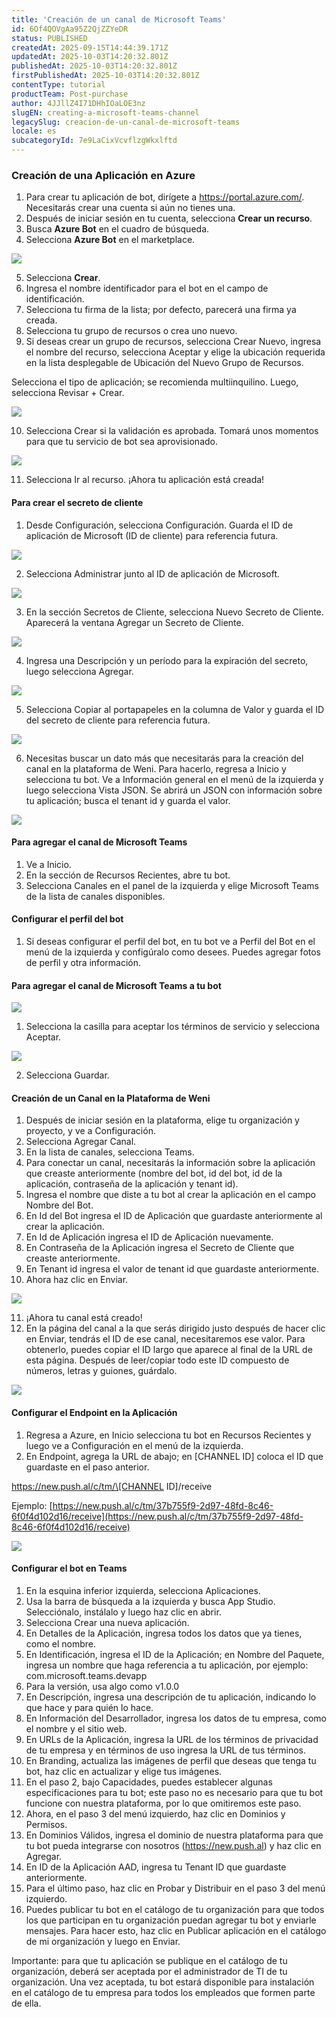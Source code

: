 ```yaml
---
title: 'Creación de un canal de Microsoft Teams'
id: 6Of4QOVgAa95Z2QjZZYeDR
status: PUBLISHED
createdAt: 2025-09-15T14:44:39.171Z
updatedAt: 2025-10-03T14:20:32.801Z
publishedAt: 2025-10-03T14:20:32.801Z
firstPublishedAt: 2025-10-03T14:20:32.801Z
contentType: tutorial
productTeam: Post-purchase
author: 4JJllZ4I71DHhIOaLOE3nz
slugEN: creating-a-microsoft-teams-channel
legacySlug: creacion-de-un-canal-de-microsoft-teams
locale: es
subcategoryId: 7e9LaCixVcvflzgWkxlftd
---
```


### **Creación de una Aplicación en Azure**

1. Para crear tu aplicación de bot, dirígete a <https://portal.azure.com/>. Necesitarás crear una cuenta si aún no tienes una.
2. Después de iniciar sesión en tu cuenta, selecciona **Crear un recurso**.
3. Busca **Azure Bot** en el cuadro de búsqueda.
4. Selecciona **Azure Bot** en el marketplace.

![](https://raw.githubusercontent.com/vtexdocs/help-center-content/refs/heads/main/docs/es/tutorials/weni-by-vtex/integraciones/creacion-de-un-canal-de-microsoft-teams_1.png)

5. Selecciona **Crear**.
6. Ingresa el nombre identificador para el bot en el campo de identificación.
7. Selecciona tu firma de la lista; por defecto, parecerá una firma ya creada.
8. Selecciona tu grupo de recursos o crea uno nuevo.
9. Si deseas crear un grupo de recursos, selecciona Crear Nuevo, ingresa el nombre del recurso, selecciona Aceptar y elige la ubicación requerida en la lista desplegable de Ubicación del Nuevo Grupo de Recursos.

Selecciona el tipo de aplicación; se recomienda multiinquilino. Luego, selecciona Revisar \+ Crear.

![](https://raw.githubusercontent.com/vtexdocs/help-center-content/refs/heads/main/docs/es/tutorials/weni-by-vtex/integraciones/creacion-de-un-canal-de-microsoft-teams_2.png)

10. Selecciona Crear si la validación es aprobada. Tomará unos momentos para que tu servicio de bot sea aprovisionado.

![](https://raw.githubusercontent.com/vtexdocs/help-center-content/refs/heads/main/docs/es/tutorials/weni-by-vtex/integraciones/creacion-de-un-canal-de-microsoft-teams_3.png)

11. Selecciona Ir al recurso. ¡Ahora tu aplicación está creada!

#### **Para crear el secreto de cliente**

1. Desde Configuración, selecciona Configuración. Guarda el ID de aplicación de Microsoft (ID de cliente) para referencia futura.

![](https://raw.githubusercontent.com/vtexdocs/help-center-content/refs/heads/main/docs/es/tutorials/weni-by-vtex/integraciones/creacion-de-un-canal-de-microsoft-teams_4.png)

2. Selecciona Administrar junto al ID de aplicación de Microsoft.

![](https://raw.githubusercontent.com/vtexdocs/help-center-content/refs/heads/main/docs/es/tutorials/weni-by-vtex/integraciones/creacion-de-un-canal-de-microsoft-teams_5.png)

3. En la sección Secretos de Cliente, selecciona Nuevo Secreto de Cliente. Aparecerá la ventana Agregar un Secreto de Cliente.

![](https://raw.githubusercontent.com/vtexdocs/help-center-content/refs/heads/main/docs/es/tutorials/weni-by-vtex/integraciones/creacion-de-un-canal-de-microsoft-teams_6.png)

4. Ingresa una Descripción y un período para la expiración del secreto, luego selecciona Agregar.

![](https://raw.githubusercontent.com/vtexdocs/help-center-content/refs/heads/main/docs/es/tutorials/weni-by-vtex/integraciones/creacion-de-un-canal-de-microsoft-teams_7.png)

5. Selecciona Copiar al portapapeles en la columna de Valor y guarda el ID del secreto de cliente para referencia futura.

![](https://raw.githubusercontent.com/vtexdocs/help-center-content/refs/heads/main/docs/es/tutorials/weni-by-vtex/integraciones/creacion-de-un-canal-de-microsoft-teams_8.png)

6. Necesitas buscar un dato más que necesitarás para la creación del canal en la plataforma de Weni. Para hacerlo, regresa a Inicio y selecciona tu bot. Ve a Información general en el menú de la izquierda y luego selecciona Vista JSON. Se abrirá un JSON con información sobre tu aplicación; busca el tenant id y guarda el valor.

![](https://raw.githubusercontent.com/vtexdocs/help-center-content/refs/heads/main/docs/es/tutorials/weni-by-vtex/integraciones/creacion-de-un-canal-de-microsoft-teams_9.png)

#### **Para agregar el canal de Microsoft Teams**

1. Ve a Inicio.
2. En la sección de Recursos Recientes, abre tu bot.
3. Selecciona Canales en el panel de la izquierda y elige Microsoft Teams de la lista de canales disponibles.

#### **Configurar el perfil del bot**

1. Si deseas configurar el perfil del bot, en tu bot ve a Perfil del Bot en el menú de la izquierda y configúralo como desees. Puedes agregar fotos de perfil y otra información.

#### **Para agregar el canal de Microsoft Teams a tu bot**

![](https://raw.githubusercontent.com/vtexdocs/help-center-content/refs/heads/main/docs/es/tutorials/weni-by-vtex/integraciones/creacion-de-un-canal-de-microsoft-teams_10.png)

1. Selecciona la casilla para aceptar los términos de servicio y selecciona Aceptar.

![](https://raw.githubusercontent.com/vtexdocs/help-center-content/refs/heads/main/docs/es/tutorials/weni-by-vtex/integraciones/creacion-de-un-canal-de-microsoft-teams_11.png)

2. Selecciona Guardar.

#### **Creación de un Canal en la Plataforma de Weni**

1. Después de iniciar sesión en la plataforma, elige tu organización y proyecto, y ve a Configuración.
2. Selecciona Agregar Canal.
3. En la lista de canales, selecciona Teams.
4. Para conectar un canal, necesitarás la información sobre la aplicación que creaste anteriormente (nombre del bot, id del bot, id de la aplicación, contraseña de la aplicación y tenant id).
5. Ingresa el nombre que diste a tu bot al crear la aplicación en el campo Nombre del Bot.
6. En Id del Bot ingresa el ID de Aplicación que guardaste anteriormente al crear la aplicación.
7. En Id de Aplicación ingresa el ID de Aplicación nuevamente.
8. En Contraseña de la Aplicación ingresa el Secreto de Cliente que creaste anteriormente.
9. En Tenant id ingresa el valor de tenant id que guardaste anteriormente.
10. Ahora haz clic en Enviar.

![](https://raw.githubusercontent.com/vtexdocs/help-center-content/refs/heads/main/docs/es/tutorials/weni-by-vtex/integraciones/creacion-de-un-canal-de-microsoft-teams_12.png)

11. ¡Ahora tu canal está creado!
12. En la página del canal a la que serás dirigido justo después de hacer clic en Enviar, tendrás el ID de ese canal, necesitaremos ese valor. Para obtenerlo, puedes copiar el ID largo que aparece al final de la URL de esta página. Después de leer/copiar todo este ID compuesto de números, letras y guiones, guárdalo.

![](https://raw.githubusercontent.com/vtexdocs/help-center-content/refs/heads/main/docs/es/tutorials/weni-by-vtex/integraciones/creacion-de-un-canal-de-microsoft-teams_13.png)

#### **Configurar el Endpoint en la Aplicación**

1. Regresa a Azure, en Inicio selecciona tu bot en Recursos Recientes y luego ve a Configuración en el menú de la izquierda.
2. En Endpoint, agrega la URL de abajo; en \[CHANNEL ID] coloca el ID que guardaste en el paso anterior.

​https://new.push.al/c/tm/\[CHANNEL ID]/receive

Ejemplo: [https://new.push.al/c/tm/37b755f9-2d97-48fd-8c46-6f0f4d102d16/receive](https://new.push.al/c/tm/37b755f9-2d97-48fd-8c46-6f0f4d102d16/receive)

![](https://raw.githubusercontent.com/vtexdocs/help-center-content/refs/heads/main/docs/es/tutorials/weni-by-vtex/integraciones/creacion-de-un-canal-de-microsoft-teams_14.png)

#### **Configurar el bot en Teams**

1. En la esquina inferior izquierda, selecciona Aplicaciones.
2. Usa la barra de búsqueda a la izquierda y busca App Studio. Selecciónalo, instálalo y luego haz clic en abrir.
3. Selecciona Crear una nueva aplicación.
4. En Detalles de la Aplicación, ingresa todos los datos que ya tienes, como el nombre.
5. En Identificación, ingresa el ID de la Aplicación; en Nombre del Paquete, ingresa un nombre que haga referencia a tu aplicación, por ejemplo: com.microsoft.teams.devapp
6. Para la versión, usa algo como v1\.0\.0
7. En Descripción, ingresa una descripción de tu aplicación, indicando lo que hace y para quién lo hace.
8. En Información del Desarrollador, ingresa los datos de tu empresa, como el nombre y el sitio web.
9. En URLs de la Aplicación, ingresa la URL de los términos de privacidad de tu empresa y en términos de uso ingresa la URL de tus términos.
10. En Branding, actualiza las imágenes de perfil que deseas que tenga tu bot, haz clic en actualizar y elige tus imágenes.
11. En el paso 2, bajo Capacidades, puedes establecer algunas especificaciones para tu bot; este paso no es necesario para que tu bot funcione con nuestra plataforma, por lo que omitiremos este paso.
12. Ahora, en el paso 3 del menú izquierdo, haz clic en Dominios y Permisos.
13. En Dominios Válidos, ingresa el dominio de nuestra plataforma para que tu bot pueda integrarse con nosotros (<https://new.push.al>) y haz clic en Agregar.
14. En ID de la Aplicación AAD, ingresa tu Tenant ID que guardaste anteriormente.
15. Para el último paso, haz clic en Probar y Distribuir en el paso 3 del menú izquierdo.
16. Puedes publicar tu bot en el catálogo de tu organización para que todos los que participan en tu organización puedan agregar tu bot y enviarle mensajes. Para hacer esto, haz clic en Publicar aplicación en el catálogo de mi organización y luego en Enviar.

Importante: para que tu aplicación se publique en el catálogo de tu organización, deberá ser aceptada por el administrador de TI de tu organización. Una vez aceptada, tu bot estará disponible para instalación en el catálogo de tu empresa para todos los empleados que formen parte de ella.
